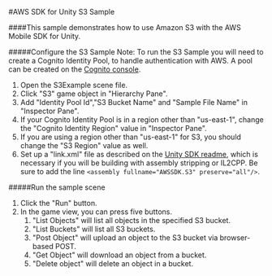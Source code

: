 #AWS SDK for Unity S3 Sample

####This sample demonstrates how to use Amazon S3 with the AWS Mobile SDK for Unity. 

#####Configure the S3 Sample
Note: To run the S3 Sample you will need to create a Cognito Identity Pool, to handle authentication with AWS.  A pool can be created on the [Cognito console]( https://console.aws.amazon.com/cognito/home).
1. Open the S3Example scene file.
2. Click "S3" game object in "Hierarchy Pane".
3. Add "Identity Pool Id","S3 Bucket Name" and "Sample File Name" in "Inspector Pane".
4. If your Cognito Identity Pool is in a region other than "us-east-1", change the "Cognito Identity Region" value in "Inspector Pane".
5. If you are using a region other than "us-east-1" for S3, you should change the "S3 Region" value as well.
6. Set up a "link.xml" file as described on the [Unity SDK readme](https://github.com/aws/aws-sdk-net/blob/master/Unity.README.md#unity-sdk-fundamentals), 
   which is necessary if you will be building with assembly stripping or IL2CPP. Be sure to add the line `<assembly fullname="AWSSDK.S3" preserve="all"/>`.

#####Run the sample scene
1. Click the "Run" button. 
2. In the game view, you can press five buttons. 
	1. "List Objects" will list all objects in the specified S3 bucket. 
	2. "List Buckets" will list all S3 buckets. 
	3. "Post Object" will upload an object to the S3 bucket via browser-based POST. 
	4. "Get Object" will download an object from a bucket. 
	5. "Delete object" will delete an object in a bucket.
